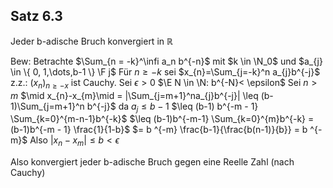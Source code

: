 ## Satz 6.3
Jeder b-adische Bruch konvergiert in $\mathbb{R}$

Bew:
Betrachte $\Sum_{n = -k}^\infi a_n b^{-n}$ mit $k \in \N_0$
und $a_{j} \in \{ 0, 1,\dots,b-1 \} \F j$ 
Für $n \geq -k$ sei $x_{n}=\Sum_{j=-k}^n a_{j}b^{-j}$
z.z.:
$(x_{n})_{n \geq -x}$ ist Cauchy.
Sei $\epsilon > 0$
$\E N \in \N: b^{-N}< \epsilon$ 
Sei $n > m$
$\mid x_{n}-x_{m}\mid = |\Sum_{j=m+1}^na_{j}b^{-j}| \leq (b-1)\Sum_{j=m+1}^n b^{-j}$
da $a_{j} \leq b-1$
$\leq (b-1) b^{-m - 1} \Sum_{k=0}^{m-n-1}b^{-k}$
$\leq (b-1)b^{-m-1} \Sum_{k=0}^{m}b^{-k} = (b-1)b^{-m - 1} \frac{1}{1-b}$
$= b ^{-m} \frac{b-1}{\frac{b(n-1)}{b}} = b ^{-m}$ 
Also 
$|x_{n} - x_{m}|\leq b < \epsilon$ 

Also konvergiert jeder b-adische Bruch gegen eine Reelle Zahl (nach Cauchy)

